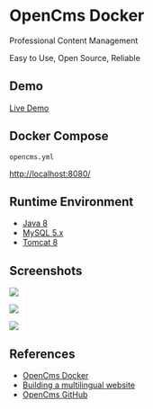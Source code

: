 # OpenCms Docker

Professional Content Management

Easy to Use, Open Source, Reliable

## Demo
[Live Demo](http://demo.opencms.org/)

## Docker Compose
`opencms.yml`

[http://localhost:8080/](http://localhost:8080/)

## Runtime Environment
- [Java 8](http://www.oracle.com/technetwork/java/javase/downloads/jdk8-downloads-2133151.html)
- [MySQL 5.x](http://www.mysql.com/)
- [Tomcat 8](http://tomcat.apache.org/)

## Screenshots
![](https://documentation.opencms.org/export/sites/default/opencms-documentation/.galleries/pictures/orig-page.png_108435405.png)

![](https://documentation.opencms.org/export/sites/default/opencms-documentation/.galleries/pictures/explorer-moving-resources.png_808836813.png)

![](https://documentation.opencms.org/export/sites/default/opencms-documentation/.galleries/pictures/multi-language-property-config.png_124285771.png)

## References
- [OpenCms Docker](https://registry.hub.docker.com/r/alkacon/opencms-docker)
- [Building a multilingual website](https://documentation.opencms.org/opencms-documentation/tutorials/building-a-multilingual-website/)
- [OpenCms GitHub](https://github.com/alkacon/opencms-core)